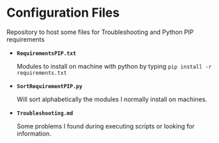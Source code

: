 # Configuration Files

Repository to host some files for Troubleshooting and Python PIP requirements

* **`RequirementsPIP.txt`**

  Modules to install on machine with python by typing `pip install -r requirements.txt`

* **`SortRequirementPIP.py`**

  Will sort alphabetically the modules I normally install on machines.

* **`Troubleshooting.md`**

  Some problems I found during executing scripts or looking for information.
  
